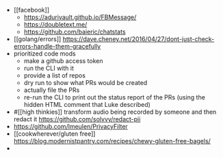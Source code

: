 - [[facebook]]
	- https://adurivault.github.io/FBMessage/
	- https://doubletext.me/
	- https://github.com/baieric/chatstats
- [[golang/errors]] https://dave.cheney.net/2016/04/27/dont-just-check-errors-handle-them-gracefully
- prioritized code mods
	- make a github access token
	- run the CLI with it
	- provide a list of repos
	- dry run to show what PRs would be created
	- actually file the PRs
	- re-run the CLI to print out the status report of the PRs (using the hidden HTML comment that Luke described)
- #[[high thinkies]] transform audio being recorded by someone and then redact it https://github.com/solvvy/redact-pii
- https://github.com/lmeulen/PrivacyFilter
- [[cookwherever/gluten free]] https://blog.modernistpantry.com/recipes/chewy-gluten-free-bagels/
-